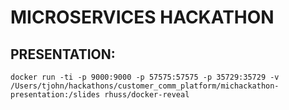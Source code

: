 # MICROSERVICES HACKATHON

## PRESENTATION:

``` docker run -ti -p 9000:9000 -p 57575:57575 -p 35729:35729 -v /Users/tjohn/hackathons/customer_comm_platform/michackathon-presentation:/slides rhuss/docker-reveal ```
